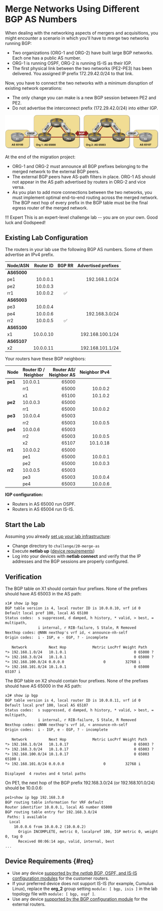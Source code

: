 # Merge Networks Using Different BGP AS Numbers

When dealing with the networking aspects of mergers and acquisitions, you might encounter a scenario in which you'll have to merge two networks running BGP:

* Two organizations (ORG-1 and ORG-2) have built large BGP networks. Each one has a public AS number.
* ORG-1 is running OSPF, ORG-2 is running IS-IS as their IGP.
* The first physical link between the two networks (PE2-PE3) has been delivered. You assigned IP prefix 172.29.42.0/24 to that link.

Now, you have to connect the two networks with a minimum disruption of existing network operations:

* The only change you can make is a new BGP session between PE2 and PE2.
* Do not advertise the interconnect prefix (172.29.42.0/24) into either IGP.

[![Lab topology](topology-merge-as.png)](topology-merge-as.png)

At the end of the migration project:

* ORG-1 and ORG-2 must announce all BGP prefixes belonging to the merged network to the external BGP peers.
* The external BGP peers have AS-path filters in place. ORG-1 AS should not appear in the AS path advertised by routers in ORG-2 and vice versa.
* As you plan to add more connections between the two networks, you must implement optimal end-to-end routing across the merged network. The BGP next hop of every prefix in the BGP table must be the final egress router of the merged network.

!!! Expert
    This is an expert-level challenge lab -- you are on your own. Good luck and Godspeed!

## Existing Lab Configuration

The routers in your lab use the following BGP AS numbers. Some of them advertise an IPv4 prefix.

 Node/ASN | Router ID | BGP RR | Advertised prefixes |
|----------|----------:|:------:|--------------------:|
| **AS65000** |||
| pe1 | 10.0.0.1 |  | 192.168.1.0/24 |
| pe2 | 10.0.0.3 |  |  |
| rr1 | 10.0.0.2 | ✅ |  |
| **AS65003** |||
| pe3 | 10.0.0.4 |  |  |
| pe4 | 10.0.0.6 |  | 192.168.3.0/24 |
| rr2 | 10.0.0.5 | ✅ |  |
| **AS65100** |||
| x1 | 10.0.0.10 |  | 192.168.100.1/24 |
| **AS65107** |||
| x2 | 10.0.0.11 |  | 192.168.101.1/24 |

Your routers have these BGP neighbors:

| Node | Router ID /<br />Neighbor | Router AS/<br />Neighbor AS | Neighbor IPv4 |
|------|---------------------------|----------------------------:|--------------:|
| **pe1** | 10.0.0.1 | 65000 |
| | rr1 | 65000 | 10.0.0.2 |
| | x1 | 65100 | 10.1.0.2 |
| **pe2** | 10.0.0.3 | 65000 |
| | rr1 | 65000 | 10.0.0.2 |
| **pe3** | 10.0.0.4 | 65003 |
| | rr2 | 65003 | 10.0.0.5 |
| **pe4** | 10.0.0.6 | 65003 |
| | rr2 | 65003 | 10.0.0.5 |
| | x2 | 65107 | 10.1.0.18 |
| **rr1** | 10.0.0.2 | 65000 |
| | pe1 | 65000 | 10.0.0.1 |
| | pe2 | 65000 | 10.0.0.3 |
| **rr2** | 10.0.0.5 | 65003 |
| | pe3 | 65003 | 10.0.0.4 |
| | pe4 | 65003 | 10.0.0.6 |

**IGP configuration:**

* Routers in AS 65000 run OSPF.
* Routers in AS 65004 run IS-IS.

## Start the Lab

Assuming you already [set up your lab infrastructure](../1-setup.md):

* Change directory to `challenge/20-merge-as`
* Execute **netlab up** ([device requirements](#req))
* Log into your devices with **netlab connect** and verify that the IP addresses and the BGP sessions are properly configured.

## Verification

The BGP table on X1 should contain four prefixes. None of the prefixes should have AS 65003 in the AS path:

```
x1# show ip bgp
BGP table version is 4, local router ID is 10.0.0.10, vrf id 0
Default local pref 100, local AS 65100
Status codes:  s suppressed, d damped, h history, * valid, > best, = multipath,
               i internal, r RIB-failure, S Stale, R Removed
Nexthop codes: @NNN nexthop's vrf id, < announce-nh-self
Origin codes:  i - IGP, e - EGP, ? - incomplete

   Network          Next Hop            Metric LocPrf Weight Path
*> 192.168.1.0/24   10.1.0.1                               0 65000 ?
*> 192.168.3.0/24   10.1.0.1                               0 65000 ?
*> 192.168.100.0/24 0.0.0.0                  0         32768 i
*> 192.168.101.0/24 10.1.0.1                               0 65000 65107 i
```

The BGP table on X2 should contain four prefixes. None of the prefixes should have AS 65000 in the AS path:

```
x2# show ip bgp
BGP table version is 4, local router ID is 10.0.0.11, vrf id 0
Default local pref 100, local AS 65107
Status codes:  s suppressed, d damped, h history, * valid, > best, = multipath,
               i internal, r RIB-failure, S Stale, R Removed
Nexthop codes: @NNN nexthop's vrf id, < announce-nh-self
Origin codes:  i - IGP, e - EGP, ? - incomplete

   Network          Next Hop            Metric LocPrf Weight Path
*> 192.168.1.0/24   10.1.0.17                              0 65003 ?
*> 192.168.3.0/24   10.1.0.17                              0 65003 ?
*> 192.168.100.0/24 10.1.0.17                              0 65003 65100 i
*> 192.168.101.0/24 0.0.0.0                  0         32768 i

Displayed  4 routes and 4 total paths
```

On PE1, the next hop of the BGP prefix 192.168.3.0/24 (or 192.168.101.0/24) should be 10.0.0.6:

```
pe1>show ip bgp 192.168.3.0
BGP routing table information for VRF default
Router identifier 10.0.0.1, local AS number 65000
BGP routing table entry for 192.168.3.0/24
 Paths: 1 available
  Local
    10.0.0.6 from 10.0.0.2 (10.0.0.2)
      Origin INCOMPLETE, metric 0, localpref 100, IGP metric 0, weight 0, tag 0
      Received 00:06:14 ago, valid, internal, best
...
```

## Device Requirements {#req}

* Use any device [supported by the _netlab_ BGP, OSPF, and IS-IS configuration modules](https://netlab.tools/platforms/#platform-routing-support) for the customer routers.
* If your preferred device does not support IS-IS (for example, Cumulus Linux), replace the **org_2** group setting `module: [ bgp, isis ]` in the lab topology file with `module: [ bgp, ospf ]`.
* Use any device [supported by the BGP configuration module](https://netlab.tools/platforms/#platform-routing-support) for the external routers.